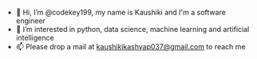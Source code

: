 - 👋 Hi, I’m @codekey199, my name is Kaushiki and I'm a software engineer
- 👀 I’m interested in python, data science, machine learning and artificial intelligence 
- 📫 Please drop a mail at kaushikikashyap037@gmail.com to reach me

<!---
codekey199/codekey199 is a ✨ special ✨ repository because its `README.md` (this file) appears on your GitHub profile.
You can click the Preview link to take a look at your changes.
--->
